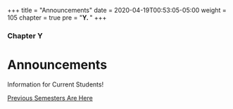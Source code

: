 +++
title = "Announcements"
date = 2020-04-19T00:53:05-05:00
weight = 105
chapter = true
pre = "<b>Y. </b>"
+++

### Chapter Y

# Announcements

Information for Current Students!

[Previous Semesters Are Here](old)
